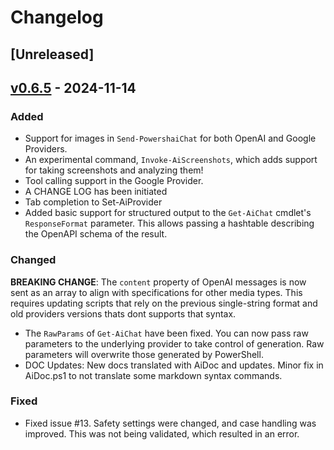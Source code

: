 # Changelog

## [Unreleased]

## [v0.6.5] - 2024-11-14

### Added
- Support for images in `Send-PowershaiChat` for both OpenAI and Google Providers.
- An experimental command, `Invoke-AiScreenshots`, which adds support for taking screenshots and analyzing them!
- Tool calling support in the Google Provider.
- A CHANGE LOG has been initiated
- Tab completion to Set-AiProvider
- Added basic support for structured output to the `Get-AiChat` cmdlet's `ResponseFormat` parameter.  This allows passing a hashtable describing the OpenAPI schema of the result.

### Changed
**BREAKING CHANGE**: The `content` property of OpenAI messages is now sent as an array to align with specifications for other media types.  This requires updating scripts that rely on the previous single-string format and old providers versions thats dont supports that syntax.
- The `RawParams` of `Get-AiChat` have been fixed. You can now pass raw parameters to the underlying provider to take control of generation. Raw parameters will overwrite those generated by PowerShell.
- DOC Updates: New docs translated with AiDoc and updates. Minor fix in AiDoc.ps1 to not translate some markdown syntax commands.


### Fixed 
- Fixed issue #13. Safety settings were changed, and case handling was improved. This was not being validated, which resulted in an error.

[v0.6.5]: https://github.com/rrg92/powershai/releases/tag/v0.6.5
